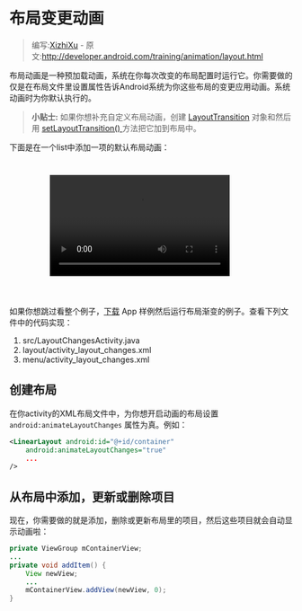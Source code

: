 # 布局变更动画

> 编写:[XizhiXu](https://github.com/XizhiXu) - 原文:<http://developer.android.com/training/animation/layout.html>

布局动画是一种预加载动画，系统在你每次改变的布局配置时运行它。你需要做的仅是在布局文件里设置属性告诉Android系统为你这些布局的变更应用动画。系统动画时为你默认执行的。

> **小贴士:** 如果你想补充自定义布局动画，创建 [LayoutTransition](http://developer.android.com/reference/android/animation/LayoutTransition.html) 对象和然后用 <a href="http://developer.android.com/reference/android/view/ViewGroup.html#setLayoutTransition(android.animation.LayoutTransition)"> setLayoutTransition() </a> 方法把它加到布局中。

下面是在一个list中添加一项的默认布局动画：

<div style="
  background: transparent url(device_galaxynexus_blank_land_span8.png) no-repeat
scroll top left; padding: 26px 68px 38px 72px; overflow: hidden;">

<video style="width: 320px; height: 180px;" controls="" autoplay="">
    <source src="anim_layout_changes.mp4" type="video/mp4">
    <source src="anim_layout_changes.mp4" type="video/mp4">
    <source src="anim_layout_changes.ogv" type="video/ogg">
</video>

</div>

如果你想跳过看整个例子，[下载](http://developer.android.com/shareables/training/Animations.zip) App 样例然后运行布局渐变的例子。查看下列文件中的代码实现：

1. src/LayoutChangesActivity.java
2. layout/activity_layout_changes.xml
3. menu/activity_layout_changes.xml

## 创建布局

在你activity的XML布局文件中，为你想开启动画的布局设置 `android:animateLayoutChanges` 属性为真。例如：

```xml
<LinearLayout android:id="@+id/container"
    android:animateLayoutChanges="true"
    ...
/>
```

## 从布局中添加，更新或删除项目

现在，你需要做的就是添加，删除或更新布局里的项目，然后这些项目就会自动显示动画啦：

```java
private ViewGroup mContainerView;
...
private void addItem() {
    View newView;
    ...
    mContainerView.addView(newView, 0);
}
```
